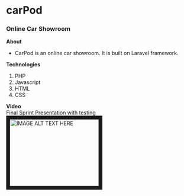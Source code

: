 # carPod
### Online Car Showroom

**About**
* CarPod is an online car showroom. It is built on Laravel framework.

**Technologies**
1. PHP
2. Javascript
3. HTML
4. CSS

**Video**
<br /> Final Sprint Presentation with testing <br />
<a href="http://www.youtube.com/watch?feature=player_embedded&v=hBWNRwZD2iI
" target="_blank"><img src="http://img.youtube.com/vi/hBWNRwZD2iI/0.jpg" 
alt="IMAGE ALT TEXT HERE" width="240" height="180" border="10" /></a>
